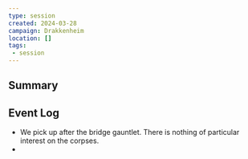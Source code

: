 ```yaml
---
type: session
created: 2024-03-28
campaign: Drakkenheim
location: []
tags:
 - session
---
```



## Summary

## Event Log

- We pick up after the bridge gauntlet. There is nothing of particular interest on the corpses.
- 

